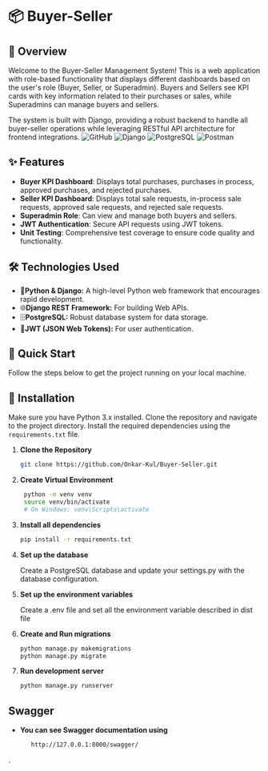 # 📦 Buyer-Seller
## 📖 Overview
Welcome to the Buyer-Seller Management System! 
This is a web application with role-based functionality that displays different dashboards based on the 
user's role (Buyer, Seller, or Superadmin). Buyers and Sellers see KPI cards with key information related to their 
purchases or sales, while Superadmins can manage buyers and sellers.

The system is built with Django, providing a robust backend to handle all buyer-seller operations while leveraging 
RESTful API architecture for frontend integrations.
![GitHub](https://img.shields.io/badge/GitHub-Buyer_seller_management-blue?style=flat-square&logo=github)
![Django](https://img.shields.io/badge/Django-Python-yellow?style=flat-square&logo=django)
![PostgreSQL](https://img.shields.io/badge/PostgreSQL-Database-green?style=flat-square&logo=postgresql)
![Postman](https://img.shields.io/badge/Postman-Testing-blueviolet?style=flat-square&logo=postman)

## ✨ Features
- **Buyer KPI Dashboard**: Displays total purchases, purchases in process, approved purchases, and rejected purchases.
- **Seller KPI Dashboard**: Displays total sale requests, in-process sale requests, approved sale requests, and rejected sale requests.
- **Superadmin Role**: Can view and manage both buyers and sellers.
- **JWT Authentication**: Secure API requests using JWT tokens.
- **Unit Testing**: Comprehensive test coverage to ensure code quality and functionality.

## 🛠️ Technologies Used
- 🐍**Python & Django:** A high-level Python web framework that encourages rapid development.
- 🌐**Django REST Framework:** For building Web APIs. 
- 🗄️**PostgreSQL:** Robust database system for data storage.  ️
- 🔐**JWT (JSON Web Tokens):** For user authentication.

## 🚀 Quick Start
Follow the steps below to get the project running on your local machine.
## 🔧 Installation
Make sure you have Python 3.x installed. Clone the repository and navigate to the project directory. Install the required dependencies using the `requirements.txt` file.
1. **Clone the Repository**
   ```bash
   git clone https://github.com/Onkar-Kul/Buyer-Seller.git

2. **Create Virtual Environment**
   ```bash
    python -m venv venv
    source venv/bin/activate  
    # On Windows: venv\Scripts\activate

3. **Install all dependencies**
   ```bash
   pip install -r requirements.txt

4. **Set up the database**

   Create a PostgreSQL database and update your settings.py with the database configuration.

5.  **Set up the environment variables**

    Create a .env file and set all the environment variable described in dist file

6. **Create and Run migrations**
    ```bash
   python manage.py makemigrations
   python manage.py migrate

7. **Run development server**
    ```bash
   python manage.py runserver


## Swagger
- **You can see Swagger documentation using**
    ```bash
       http://127.0.0.1:8000/swagger/

.
